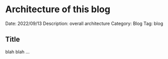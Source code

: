 # Architecture of this blog
Date: 2022/09/13
Description: overall architecture
Category: Blog
Tag: blog

## Title 
blah blah ...